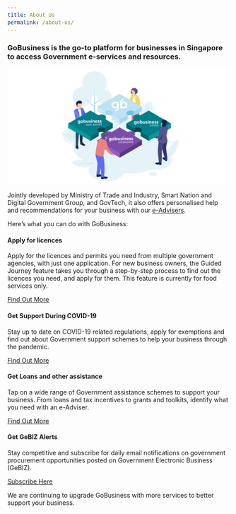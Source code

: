 ```yaml
---
title: About Us
permalink: /about-us/
---
```

### GoBusiness is the go-to platform for businesses in Singapore to access Government e-services and resources.

![about us image](/images/abtus.png)

Jointly developed by Ministry of Trade and Industry, Smart Nation and Digital Government Group, and GovTech, it also offers personalised help and recommendations for your business with our [e-Advisers](/e-services/).

Here’s what you can do with GoBusiness:

#### Apply for licences
Apply for the licences and permits you need from multiple government agencies, with just one application. For new business owners, the Guided Journey feature takes you through a step-by-step process to find out the licences you need, and apply for them. This feature is currently for food services only.

[Find Out More](/licences/)

#### Get Support During COVID-19
Stay up to date on COVID-19 related regulations, apply for exemptions and find out about Government support schemes to help your business through the pandemic.

[Find Out More](/covid/)

#### Get Loans and other assistance
Tap on a wide range of Government assistance schemes to support your business. From loans and tax incentives to grants and toolkits, identify what you need with an e-Adviser.

[Find Out More](/gov-assist/)

#### Get GeBIZ Alerts
Stay competitive and subscribe for daily email notifications on government procurement opportunities posted on Government Electronic Business (GeBIZ).

[Subscribe Here](/gebiz-alerts/)

We are continuing to upgrade GoBusiness with more services to better support your business.
